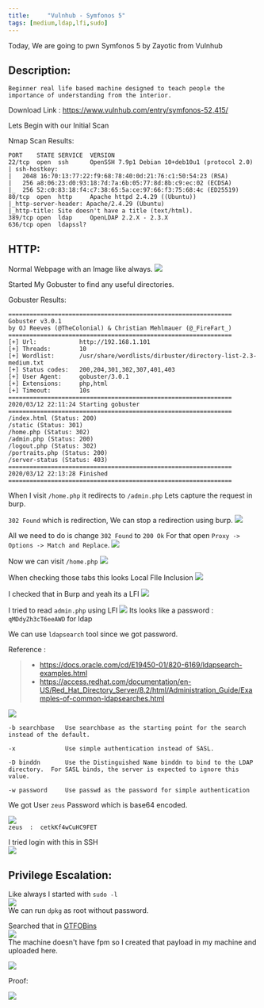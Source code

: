 ```yaml
---
title:     "Vulnhub - Symfonos 5"
tags: [medium,ldap,lfi,sudo]
---
```


Today, We are going to pwn Symfonos 5 by Zayotic from Vulnhub

## Description:

```
Beginner real life based machine designed to teach people the importance of understanding from the interior.
```
Download Link : <https://www.vulnhub.com/entry/symfonos-52,415/>

Lets Begin with our Initial Scan

Nmap Scan Results:
```
PORT    STATE SERVICE  VERSION
22/tcp  open  ssh      OpenSSH 7.9p1 Debian 10+deb10u1 (protocol 2.0)
| ssh-hostkey: 
|   2048 16:70:13:77:22:f9:68:78:40:0d:21:76:c1:50:54:23 (RSA)
|   256 a8:06:23:d0:93:18:7d:7a:6b:05:77:8d:8b:c9:ec:02 (ECDSA)
|_  256 52:c0:83:18:f4:c7:38:65:5a:ce:97:66:f3:75:68:4c (ED25519)
80/tcp  open  http     Apache httpd 2.4.29 ((Ubuntu))
|_http-server-header: Apache/2.4.29 (Ubuntu)
|_http-title: Site doesn't have a title (text/html).
389/tcp open  ldap     OpenLDAP 2.2.X - 2.3.X
636/tcp open  ldapssl?
```

## HTTP:

Normal Webpage with an Image like always.
![](https://raw.githubusercontent.com/0xw0lf/0xw0lf.github.io/master/img/symfonos5/1.png)

Started My Gobuster to find any useful directories.

Gobuster Results:
```
===============================================================
Gobuster v3.0.1
by OJ Reeves (@TheColonial) & Christian Mehlmauer (@_FireFart_)
===============================================================
[+] Url:            http://192.168.1.101
[+] Threads:        10
[+] Wordlist:       /usr/share/wordlists/dirbuster/directory-list-2.3-medium.txt
[+] Status codes:   200,204,301,302,307,401,403
[+] User Agent:     gobuster/3.0.1
[+] Extensions:     php,html
[+] Timeout:        10s
===============================================================
2020/03/12 22:11:24 Starting gobuster
===============================================================
/index.html (Status: 200)
/static (Status: 301)
/home.php (Status: 302)
/admin.php (Status: 200)
/logout.php (Status: 302)
/portraits.php (Status: 200)
/server-status (Status: 403)
===============================================================
2020/03/12 22:13:28 Finished
===============================================================
```
When I visit ``/home.php`` it redirects to ``/admin.php`` Lets capture the request in burp.

``302 Found`` which is redirection, We can stop a redirection using burp.
![](https://raw.githubusercontent.com/0xw0lf/0xw0lf.github.io/master/img/symfonos5/2.png)

All we need to do is change ``302 Found`` to ``200 Ok`` For that open ``Proxy -> Options -> Match and Replace``.
![](https://raw.githubusercontent.com/0xw0lf/0xw0lf.github.io/master/img/symfonos5/3.png)

Now we can visit ``/home.php``
![](https://raw.githubusercontent.com/0xw0lf/0xw0lf.github.io/master/img/symfonos5/4.png)

When checking those tabs this looks Local FIle Inclusion 
![](https://raw.githubusercontent.com/0xw0lf/0xw0lf.github.io/master/img/symfonos5/5.png)

I checked that in Burp and yeah its a LFI
![](https://raw.githubusercontent.com/0xw0lf/0xw0lf.github.io/master/img/symfonos5/6.png)

I tried to read ``admin.php`` using LFI
![](https://raw.githubusercontent.com/0xw0lf/0xw0lf.github.io/master/img/symfonos5/7.png)
Its looks like a password : ``qMDdyZh3cT6eeAWD`` for ldap

We can use ``ldapsearch`` tool since we got password.

Reference : 
> - https://docs.oracle.com/cd/E19450-01/820-6169/ldapsearch-examples.html
> - https://access.redhat.com/documentation/en-US/Red_Hat_Directory_Server/8.2/html/Administration_Guide/Examples-of-common-ldapsearches.html

![](https://raw.githubusercontent.com/0xw0lf/0xw0lf.github.io/master/img/symfonos5/8.png)

```
-b searchbase	Use searchbase as the starting point for the search instead of the default.

-x     		  	Use simple authentication instead of SASL.

-D binddn 		Use the Distinguished Name binddn to bind to the LDAP directory.  For SASL binds, the server is expected to ignore this value.

-w password 	Use passwd as the password for simple authentication

```

We got User ``zeus`` Password which is base64 encoded.

![](https://raw.githubusercontent.com/0xw0lf/0xw0lf.github.io/master/img/symfonos5/9.png)<br/>
``zeus  :  cetkKf4wCuHC9FET ``

I tried login with this in SSH<br/>
![](https://raw.githubusercontent.com/0xw0lf/0xw0lf.github.io/master/img/symfonos5/10.png)

## Privilege Escalation:

Like always I started with ``sudo -l``<br/>
![](https://raw.githubusercontent.com/0xw0lf/0xw0lf.github.io/master/img/symfonos5/11.png)<br/>
We can run ``dpkg`` as root without password.

Searched that in [GTFOBins](https://gtfobins.github.io/gtfobins/dpkg/)<br/>
![](https://raw.githubusercontent.com/0xw0lf/0xw0lf.github.io/master/img/symfonos5/12.png)<br/>
The machine doesn't have fpm so I created that payload in my machine and uploaded here.

![](https://raw.githubusercontent.com/0xw0lf/0xw0lf.github.io/master/img/symfonos5/13.png)

Proof:

![](https://raw.githubusercontent.com/0xw0lf/0xw0lf.github.io/master/img/symfonos5/14.png)
